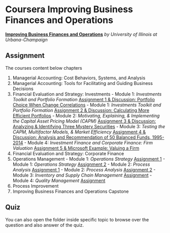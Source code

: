 # Coursera Improving Business Finances and Operations

[**Improving Business Finances and Operations**](https://www.coursera.org/specializations/business-operations?utm_medium=email&utm_source=other&utm_campaign=opencourse.welcome.managerial-accounting.~opencourse.welcome.rBUgmfTTEeSccCIAC3lSsg.) *by University of Illinois at Urbana-Champaign*

## Assignment

  The courses content below chapters

  1. Managerial Accounting: Cost Behaviors, Systems, and Analysis
  2. Managerial Accounting: Tools for Facilitating and Guiding Business Decisions
  3. Financial Evaluation and Strategy: Investments
    - Module 1: *Investments Toolkit and Portfolio Formation* [Assignment 1 & Discussion: Portfolio Choice When Change Correlations]()
    - Module 1: *Investments Toolkit and Portfolio Formation* [Assignment 2 & Discussion: Calculating More Efficient Portfolios]()
    - Module 2: *Motivating, Explaining, & Implementing the Capital Asset Pricing Model (CAPM)* [Assignment 3 & Discussion: Analyzing & Identifying Three Mystery Securities]()
    - Module 3: *Testing the CAPM, Multifactor Models, & Market Efficiency* [Assignment 4 & Discussion: Analysis and Recommendation of 50 Balanced Funds, 1995-2014]()
    - Module 4: *Investment Finance and Corporate Finance: Firm Valuation* [Assignment 5 & Microsoft Example: Valuing a Firm]()
  4. Financial Evaluation and Strategy: Corporate Finance
  5. Operations Management
    - Module 1: *Operations Strategy* [Assignment 1](http://rpubs.com/englianhu/operational-management-module1-assignment1)
    - Module 1: *Operations Strategy* [Assignment 2](http://rpubs.com/englianhu/187414)
    - Module 2: *Process Analysis* [Assignment 1](http://rpubs.com/englianhu/187416)
    - Module 2: *Process Analysis* [Assignment 2](http://rpubs.com/englianhu/187642)
    - Module 3: *Inventory and Supply Chain Management* [Assignment](http://rpubs.com/englianhu/188394)
    - Module 4: *Quality Management* [Assignment]()
  6. Process Improvement
  7. Improving Business Finances and Operations Capstone

## Quiz

  You can also open the folder inside specific topic to browse over the question and also answer of the quiz.

